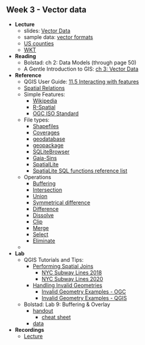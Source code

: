 ## Week 3 - Vector data

- **Lecture**
    - slides: [Vector Data](ESM263_Week3.pdf)
    - sample data: [vector formats](vector_formats.zip)
    - [US counties](https://docs.qgis.org/3.22/en/_images/difference.png)
    - [WKT](https://ucsb.box.com/s/o2rr1ao241qzn8ywqtcq85la3ig28wlv)
- **Reading**
    - Bolstad: ch 2: Data Models (through page 50)
    - A Gentle Introduction to GIS: [ch 3: Vector Data](https://docs.qgis.org/3.22/en/docs/gentle_gis_introduction/vector_data.html)
- **Reference**
    - QGIS User Guide: [11.5 Interacting with features](https://docs.qgis.org/3.22/en/docs/user_manual/introduction/general_tools.html#interacting-with-features)
    - [Spatial Relations](https://en.wikipedia.org/wiki/Spatial_relation)
    - Simple Features:
        - [Wikipedia](https://en.wikipedia.org/wiki/Simple_Features)
        - [R-Spatial](https://r-spatial.github.io/sf/articles/sf1.html)
        - [OGC ISO Standard](https://www.ogc.org/standards/sfa)
    - File types:
        - [Shapefiles](https://en.wikipedia.org/wiki/Shapefile)
        - [Coverages](https://desktop.arcgis.com/en/arcmap/latest/manage-data/coverages/what-is-a-coverage.htm)
        - [geodatabase](https://desktop.arcgis.com/en/arcmap/latest/manage-data/geodatabases/what-is-a-geodatabase.htm)
        - [geopackage](https://www.geopackage.org/)
        - [SQLiteBrowser](https://sqlitebrowser.org/)
        - [Gaia-Sins](https://www.gaia-gis.it/gaia-sins/)
        - [SpatialLite](https://www.gaia-gis.it/fossil/libspatialite/index)
        - [SpatiaLite SQL functions reference list](https://www.gaia-gis.it/gaia-sins/spatialite-sql-5.0.1.html)
    - Operations
        - [Buffering](https://docs.qgis.org/3.22/en/docs/user_manual/processing_algs/qgis/vectorgeometry.html#buffer)
        - [Intersection](https://docs.qgis.org/3.22/en/docs/user_manual/processing_algs/qgis/vectoroverlay.html#intersection)
        - [Union](https://docs.qgis.org/3.22/en/docs/user_manual/processing_algs/qgis/vectoroverlay.html#union)
        - [Symmetrical difference](https://docs.qgis.org/3.22/en/docs/user_manual/processing_algs/qgis/vectoroverlay.html#symmetrical-difference)
        - [Difference](https://docs.qgis.org/3.22/en/docs/user_manual/processing_algs/qgis/vectoroverlay.html#difference)
        - [Dissolve](https://docs.qgis.org/3.22/en/docs/user_manual/processing_algs/qgis/vectorgeometry.html#dissolve)
        - [Clip](https://docs.qgis.org/3.22/en/docs/user_manual/processing_algs/qgis/vectoroverlay.html#clip)
        - [Merge](https://docs.qgis.org/3.22/en/docs/user_manual/processing_algs/qgis/vectorgeneral.html#merge-vector-layers)
        - [Select](https://docs.qgis.org/3.22/en/docs/user_manual/processing_algs/qgis/vectorselection.html#select-by-expression)
        - [Eliminate](https://docs.qgis.org/3.22/en/docs/user_manual/processing_algs/qgis/vectorgeometry.html#eliminate-selected-polygons)
    - 
- **Lab**
    - QGIS Tutorials and Tips: 
        - [Performing Spatial Joins](https://www.qgistutorials.com/en/docs/3/performing_spatial_joins.html)
            - [NYC Subway Lines 2018](https://ucsb.box.com/s/d4k2ln8ds6nqur3w2q8n2nyjx4cwa7ca)
            - [NYC Subway Lines 2020](https://ucsb.box.com/s/rz6k5ofc123xwlp1svl66n48by10zpyd)
        - [Handling Invalid Geometries](https://www.qgistutorials.com/en/docs/3/handling_invalid_geometries.html)
            - [Invalid Geometry Examples - OGC](https://community.safe.com/s/article/invalid-ogc-geometry-examples)
            - [Invalid Geometry Examples - QGIS](https://docs.qgis.org/3.22/en/docs/user_manual/processing_algs/qgis/vectorgeometry.html#types-of-error-messages-and-their-meanings)
    - Bolstad: Lab 9: Buffering & Overlay
        - [handout](Bolstad_L9/Bolstad_L9.pdf)
          - [cheat sheet](Bolstad_L9/cheat_sheet.md)
        - [data](Bolstad_L9/Bolstad_L9.zip)
- **Recordings**
    - [Lecture](https://ucsb.box.com/s/t65xmrtvzhfjrovw87yotrmojfmlv49j)
